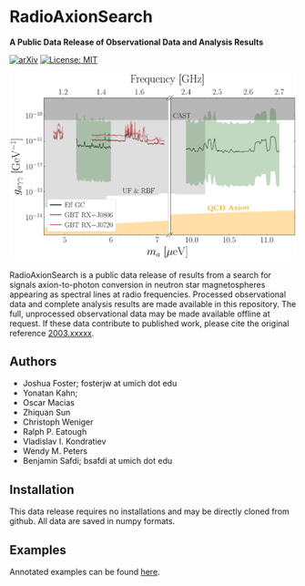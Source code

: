 # RadioAxionSearch

**A Public Data Release of Observational Data and Analysis Results**

[![arXiv](https://img.shields.io/badge/arXiv-2003.xxxxx%20-green.svg)](https://arxiv.org/abs/2003.xxxxx)
[![License: MIT](https://img.shields.io/badge/License-MIT-yellow.svg)](https://opensource.org/licenses/MIT)

![Sensitivity](https://github.com/joshwfoster/RadioAxionSearch/blob/master/examples/Axion_Constraints.png "Fiducial Axion Constraints")

RadioAxionSearch is a public data release of results from a  search for signals axion-to-photon conversion in neutron star magnetospheres appearing as spectral lines at radio frequencies. Processed observational data and complete analysis results are made available in this repository. The full, unprocessed observational data may be made available offline at request. If these data contribute to published work, please cite the original reference [2003.xxxxx](https://arxiv.org/abs/2003.xxxxx). 

## Authors

- Joshua Foster; fosterjw at umich dot edu
- Yonatan Kahn; 
- Oscar Macias
- Zhiquan Sun
- Christoph Weniger
- Ralph P. Eatough
- Vladislav I. Kondratiev
- Wendy M. Peters
- Benjamin Safdi; bsafdi at umich dot edu

## Installation

This data release requires no installations and may be directly cloned from github.  All data are saved in numpy formats.

## Examples

Annotated examples can be found [here](https://github.com/joshwfoster/RadioAxionSearch).
